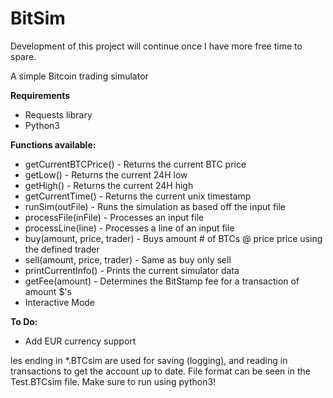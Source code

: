 BitSim
======

Development of this project will continue once I have more free time to spare.

A simple Bitcoin trading simulator

<b>Requirements</b>

* Requests library
* Python3

<b>Functions available:</b>

* getCurrentBTCPrice() - Returns the current BTC price
* getLow() - Returns the current 24H low
* getHigh() - Returns the current 24H high
* getCurrentTime() - Returns the current unix timestamp
* runSim(outFile) - Runs the simulation as based off the input file
* processFile(inFile) - Processes an input file
* processLine(line) - Processes a line of an input file
* buy(amount, price, trader) - Buys amount # of BTCs @ price price using the defined trader
* sell(amount, price, trader) - Same as buy only sell
* printCurrentInfo() - Prints the current simulator data
* getFee(amount) - Determines the BitStamp fee for a transaction of amount $'s
* Interactive Mode 

<b>To Do:</b>

* Add EUR currency support

les ending in *.BTCsim are used for saving (logging), and reading in transactions to get the account up to date. File format can be seen in the Test.BTCsim file. Make sure to run using python3!
